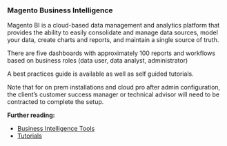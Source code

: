 ### Magento Business Intelligence

Magento BI is a cloud-based data management and analytics platform that provides the ability to easily consolidate and manage data sources, model your data, create charts and reports, and maintain a single source of truth.

There are five dashboards with approximately 100 reports and workflows based on business roles (data user, data analyst, administrator)

A best practices guide is available as well as self guided tutorials.

Note that for on prem installations and cloud pro after admin configuration, the client’s customer success manager or technical advisor will need to be contracted to complete the setup.

**Further reading:**

* [Business Intelligence Tools](https://docs.magento.com/user-guide/reports/business-intelligence.html)
* [Tutorials](https://docs.magento.com/mbi/tutorials.html)
